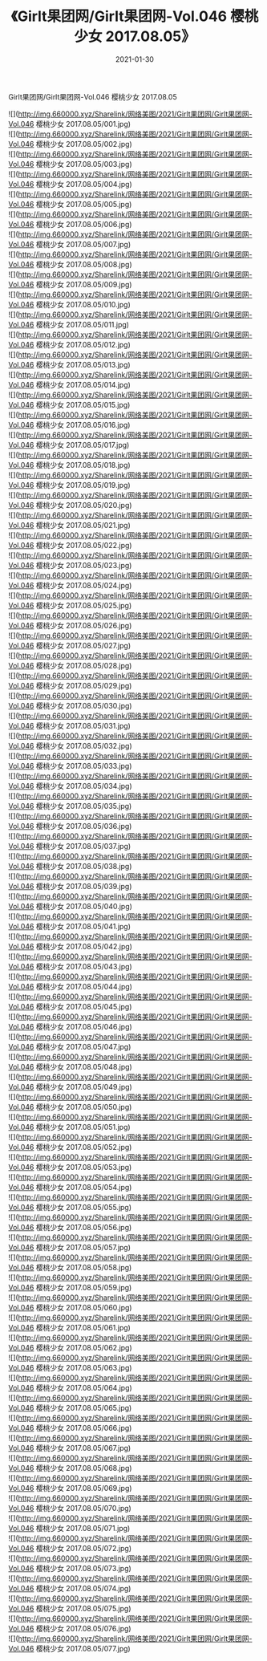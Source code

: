 ﻿---
layout: post
title:  《Girlt果团网/Girlt果团网-Vol.046 樱桃少女 2017.08.05》
date:   2021-01-30
img: http://img.660000.xyz/Sharelink/网络美图/2021/Girlt果团网/Girlt果团网-Vol.046 樱桃少女 2017.08.05/000.jpg
categories: [美女, 清纯, 唯美]
---

Girlt果团网/Girlt果团网-Vol.046 樱桃少女 2017.08.05

 ![](http://img.660000.xyz/Sharelink/网络美图/2021/Girlt果团网/Girlt果团网-Vol.046 樱桃少女 2017.08.05/001.jpg) <br>![](http://img.660000.xyz/Sharelink/网络美图/2021/Girlt果团网/Girlt果团网-Vol.046 樱桃少女 2017.08.05/002.jpg) <br>![](http://img.660000.xyz/Sharelink/网络美图/2021/Girlt果团网/Girlt果团网-Vol.046 樱桃少女 2017.08.05/003.jpg) <br>![](http://img.660000.xyz/Sharelink/网络美图/2021/Girlt果团网/Girlt果团网-Vol.046 樱桃少女 2017.08.05/004.jpg) <br>![](http://img.660000.xyz/Sharelink/网络美图/2021/Girlt果团网/Girlt果团网-Vol.046 樱桃少女 2017.08.05/005.jpg) <br>![](http://img.660000.xyz/Sharelink/网络美图/2021/Girlt果团网/Girlt果团网-Vol.046 樱桃少女 2017.08.05/006.jpg) <br>![](http://img.660000.xyz/Sharelink/网络美图/2021/Girlt果团网/Girlt果团网-Vol.046 樱桃少女 2017.08.05/007.jpg) <br>![](http://img.660000.xyz/Sharelink/网络美图/2021/Girlt果团网/Girlt果团网-Vol.046 樱桃少女 2017.08.05/008.jpg) <br>![](http://img.660000.xyz/Sharelink/网络美图/2021/Girlt果团网/Girlt果团网-Vol.046 樱桃少女 2017.08.05/009.jpg) <br>![](http://img.660000.xyz/Sharelink/网络美图/2021/Girlt果团网/Girlt果团网-Vol.046 樱桃少女 2017.08.05/010.jpg) <br>![](http://img.660000.xyz/Sharelink/网络美图/2021/Girlt果团网/Girlt果团网-Vol.046 樱桃少女 2017.08.05/011.jpg) <br>![](http://img.660000.xyz/Sharelink/网络美图/2021/Girlt果团网/Girlt果团网-Vol.046 樱桃少女 2017.08.05/012.jpg) <br>![](http://img.660000.xyz/Sharelink/网络美图/2021/Girlt果团网/Girlt果团网-Vol.046 樱桃少女 2017.08.05/013.jpg) <br>![](http://img.660000.xyz/Sharelink/网络美图/2021/Girlt果团网/Girlt果团网-Vol.046 樱桃少女 2017.08.05/014.jpg) <br>![](http://img.660000.xyz/Sharelink/网络美图/2021/Girlt果团网/Girlt果团网-Vol.046 樱桃少女 2017.08.05/015.jpg) <br>![](http://img.660000.xyz/Sharelink/网络美图/2021/Girlt果团网/Girlt果团网-Vol.046 樱桃少女 2017.08.05/016.jpg) <br>![](http://img.660000.xyz/Sharelink/网络美图/2021/Girlt果团网/Girlt果团网-Vol.046 樱桃少女 2017.08.05/017.jpg) <br>![](http://img.660000.xyz/Sharelink/网络美图/2021/Girlt果团网/Girlt果团网-Vol.046 樱桃少女 2017.08.05/018.jpg) <br>![](http://img.660000.xyz/Sharelink/网络美图/2021/Girlt果团网/Girlt果团网-Vol.046 樱桃少女 2017.08.05/019.jpg) <br>![](http://img.660000.xyz/Sharelink/网络美图/2021/Girlt果团网/Girlt果团网-Vol.046 樱桃少女 2017.08.05/020.jpg) <br>![](http://img.660000.xyz/Sharelink/网络美图/2021/Girlt果团网/Girlt果团网-Vol.046 樱桃少女 2017.08.05/021.jpg) <br>![](http://img.660000.xyz/Sharelink/网络美图/2021/Girlt果团网/Girlt果团网-Vol.046 樱桃少女 2017.08.05/022.jpg) <br>![](http://img.660000.xyz/Sharelink/网络美图/2021/Girlt果团网/Girlt果团网-Vol.046 樱桃少女 2017.08.05/023.jpg) <br>![](http://img.660000.xyz/Sharelink/网络美图/2021/Girlt果团网/Girlt果团网-Vol.046 樱桃少女 2017.08.05/024.jpg) <br>![](http://img.660000.xyz/Sharelink/网络美图/2021/Girlt果团网/Girlt果团网-Vol.046 樱桃少女 2017.08.05/025.jpg) <br>![](http://img.660000.xyz/Sharelink/网络美图/2021/Girlt果团网/Girlt果团网-Vol.046 樱桃少女 2017.08.05/026.jpg) <br>![](http://img.660000.xyz/Sharelink/网络美图/2021/Girlt果团网/Girlt果团网-Vol.046 樱桃少女 2017.08.05/027.jpg) <br>![](http://img.660000.xyz/Sharelink/网络美图/2021/Girlt果团网/Girlt果团网-Vol.046 樱桃少女 2017.08.05/028.jpg) <br>![](http://img.660000.xyz/Sharelink/网络美图/2021/Girlt果团网/Girlt果团网-Vol.046 樱桃少女 2017.08.05/029.jpg) <br>![](http://img.660000.xyz/Sharelink/网络美图/2021/Girlt果团网/Girlt果团网-Vol.046 樱桃少女 2017.08.05/030.jpg) <br>![](http://img.660000.xyz/Sharelink/网络美图/2021/Girlt果团网/Girlt果团网-Vol.046 樱桃少女 2017.08.05/031.jpg) <br>![](http://img.660000.xyz/Sharelink/网络美图/2021/Girlt果团网/Girlt果团网-Vol.046 樱桃少女 2017.08.05/032.jpg) <br>![](http://img.660000.xyz/Sharelink/网络美图/2021/Girlt果团网/Girlt果团网-Vol.046 樱桃少女 2017.08.05/033.jpg) <br>![](http://img.660000.xyz/Sharelink/网络美图/2021/Girlt果团网/Girlt果团网-Vol.046 樱桃少女 2017.08.05/034.jpg) <br>![](http://img.660000.xyz/Sharelink/网络美图/2021/Girlt果团网/Girlt果团网-Vol.046 樱桃少女 2017.08.05/035.jpg) <br>![](http://img.660000.xyz/Sharelink/网络美图/2021/Girlt果团网/Girlt果团网-Vol.046 樱桃少女 2017.08.05/036.jpg) <br>![](http://img.660000.xyz/Sharelink/网络美图/2021/Girlt果团网/Girlt果团网-Vol.046 樱桃少女 2017.08.05/037.jpg) <br>![](http://img.660000.xyz/Sharelink/网络美图/2021/Girlt果团网/Girlt果团网-Vol.046 樱桃少女 2017.08.05/038.jpg) <br>![](http://img.660000.xyz/Sharelink/网络美图/2021/Girlt果团网/Girlt果团网-Vol.046 樱桃少女 2017.08.05/039.jpg) <br>![](http://img.660000.xyz/Sharelink/网络美图/2021/Girlt果团网/Girlt果团网-Vol.046 樱桃少女 2017.08.05/040.jpg) <br>![](http://img.660000.xyz/Sharelink/网络美图/2021/Girlt果团网/Girlt果团网-Vol.046 樱桃少女 2017.08.05/041.jpg) <br>![](http://img.660000.xyz/Sharelink/网络美图/2021/Girlt果团网/Girlt果团网-Vol.046 樱桃少女 2017.08.05/042.jpg) <br>![](http://img.660000.xyz/Sharelink/网络美图/2021/Girlt果团网/Girlt果团网-Vol.046 樱桃少女 2017.08.05/043.jpg) <br>![](http://img.660000.xyz/Sharelink/网络美图/2021/Girlt果团网/Girlt果团网-Vol.046 樱桃少女 2017.08.05/044.jpg) <br>![](http://img.660000.xyz/Sharelink/网络美图/2021/Girlt果团网/Girlt果团网-Vol.046 樱桃少女 2017.08.05/045.jpg) <br>![](http://img.660000.xyz/Sharelink/网络美图/2021/Girlt果团网/Girlt果团网-Vol.046 樱桃少女 2017.08.05/046.jpg) <br>![](http://img.660000.xyz/Sharelink/网络美图/2021/Girlt果团网/Girlt果团网-Vol.046 樱桃少女 2017.08.05/047.jpg) <br>![](http://img.660000.xyz/Sharelink/网络美图/2021/Girlt果团网/Girlt果团网-Vol.046 樱桃少女 2017.08.05/048.jpg) <br>![](http://img.660000.xyz/Sharelink/网络美图/2021/Girlt果团网/Girlt果团网-Vol.046 樱桃少女 2017.08.05/049.jpg) <br>![](http://img.660000.xyz/Sharelink/网络美图/2021/Girlt果团网/Girlt果团网-Vol.046 樱桃少女 2017.08.05/050.jpg) <br>![](http://img.660000.xyz/Sharelink/网络美图/2021/Girlt果团网/Girlt果团网-Vol.046 樱桃少女 2017.08.05/051.jpg) <br>![](http://img.660000.xyz/Sharelink/网络美图/2021/Girlt果团网/Girlt果团网-Vol.046 樱桃少女 2017.08.05/052.jpg) <br>![](http://img.660000.xyz/Sharelink/网络美图/2021/Girlt果团网/Girlt果团网-Vol.046 樱桃少女 2017.08.05/053.jpg) <br>![](http://img.660000.xyz/Sharelink/网络美图/2021/Girlt果团网/Girlt果团网-Vol.046 樱桃少女 2017.08.05/054.jpg) <br>![](http://img.660000.xyz/Sharelink/网络美图/2021/Girlt果团网/Girlt果团网-Vol.046 樱桃少女 2017.08.05/055.jpg) <br>![](http://img.660000.xyz/Sharelink/网络美图/2021/Girlt果团网/Girlt果团网-Vol.046 樱桃少女 2017.08.05/056.jpg) <br>![](http://img.660000.xyz/Sharelink/网络美图/2021/Girlt果团网/Girlt果团网-Vol.046 樱桃少女 2017.08.05/057.jpg) <br>![](http://img.660000.xyz/Sharelink/网络美图/2021/Girlt果团网/Girlt果团网-Vol.046 樱桃少女 2017.08.05/058.jpg) <br>![](http://img.660000.xyz/Sharelink/网络美图/2021/Girlt果团网/Girlt果团网-Vol.046 樱桃少女 2017.08.05/059.jpg) <br>![](http://img.660000.xyz/Sharelink/网络美图/2021/Girlt果团网/Girlt果团网-Vol.046 樱桃少女 2017.08.05/060.jpg) <br>![](http://img.660000.xyz/Sharelink/网络美图/2021/Girlt果团网/Girlt果团网-Vol.046 樱桃少女 2017.08.05/061.jpg) <br>![](http://img.660000.xyz/Sharelink/网络美图/2021/Girlt果团网/Girlt果团网-Vol.046 樱桃少女 2017.08.05/062.jpg) <br>![](http://img.660000.xyz/Sharelink/网络美图/2021/Girlt果团网/Girlt果团网-Vol.046 樱桃少女 2017.08.05/063.jpg) <br>![](http://img.660000.xyz/Sharelink/网络美图/2021/Girlt果团网/Girlt果团网-Vol.046 樱桃少女 2017.08.05/064.jpg) <br>![](http://img.660000.xyz/Sharelink/网络美图/2021/Girlt果团网/Girlt果团网-Vol.046 樱桃少女 2017.08.05/065.jpg) <br>![](http://img.660000.xyz/Sharelink/网络美图/2021/Girlt果团网/Girlt果团网-Vol.046 樱桃少女 2017.08.05/066.jpg) <br>![](http://img.660000.xyz/Sharelink/网络美图/2021/Girlt果团网/Girlt果团网-Vol.046 樱桃少女 2017.08.05/067.jpg) <br>![](http://img.660000.xyz/Sharelink/网络美图/2021/Girlt果团网/Girlt果团网-Vol.046 樱桃少女 2017.08.05/068.jpg) <br>![](http://img.660000.xyz/Sharelink/网络美图/2021/Girlt果团网/Girlt果团网-Vol.046 樱桃少女 2017.08.05/069.jpg) <br>![](http://img.660000.xyz/Sharelink/网络美图/2021/Girlt果团网/Girlt果团网-Vol.046 樱桃少女 2017.08.05/070.jpg) <br>![](http://img.660000.xyz/Sharelink/网络美图/2021/Girlt果团网/Girlt果团网-Vol.046 樱桃少女 2017.08.05/071.jpg) <br>![](http://img.660000.xyz/Sharelink/网络美图/2021/Girlt果团网/Girlt果团网-Vol.046 樱桃少女 2017.08.05/072.jpg) <br>![](http://img.660000.xyz/Sharelink/网络美图/2021/Girlt果团网/Girlt果团网-Vol.046 樱桃少女 2017.08.05/073.jpg) <br>![](http://img.660000.xyz/Sharelink/网络美图/2021/Girlt果团网/Girlt果团网-Vol.046 樱桃少女 2017.08.05/074.jpg) <br>![](http://img.660000.xyz/Sharelink/网络美图/2021/Girlt果团网/Girlt果团网-Vol.046 樱桃少女 2017.08.05/075.jpg) <br>![](http://img.660000.xyz/Sharelink/网络美图/2021/Girlt果团网/Girlt果团网-Vol.046 樱桃少女 2017.08.05/076.jpg) <br>![](http://img.660000.xyz/Sharelink/网络美图/2021/Girlt果团网/Girlt果团网-Vol.046 樱桃少女 2017.08.05/077.jpg) <br>